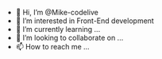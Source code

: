 - 👋 Hi, I’m @Mike-codelive
- 👀 I’m interested in Front-End development
- 🌱 I’m currently learning ...
- 💞️ I’m looking to collaborate on ...
- 📫 How to reach me ...

<!---
Mike-codelive/Mike-codelive is a ✨ special ✨ repository because its `README.md` (this file) appears on your GitHub profile.
You can click the Preview link to take a look at your changes.
--->
